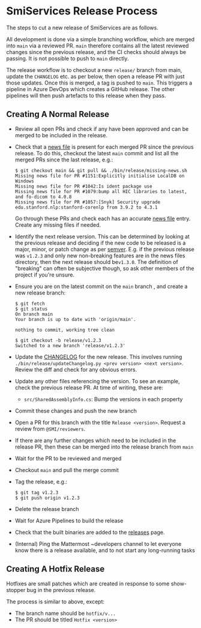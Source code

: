 # SmiServices Release Process

The steps to cut a new release of SmiServices are as follows.

All development is done via a simple branching workflow, which are merged into `main` via a reviewed PR. `main` therefore contains all the latest reviewed changes since the previous release, and the CI checks should always be passing. It is not possible to push to `main` directly.

The release workflow is to checkout a new `release/` branch from main, update the `CHANGELOG` etc. as per below, then open a release PR with just those updates. Once this is merged, a tag is pushed to `main`. This triggers a pipeline in Azure DevOps which creates a GitHub release. The other pipelines will then push artefacts to this release when they pass.

## Creating A Normal Release

- Review all open PRs and check if any have been approved and can be merged to be included in the release.

- Check that a [news file][news_files] is present for each merged PR since the previous release. To do this, checkout the latest `main` commit and list all the merged PRs since the last release, e.g.:

  ```console
  $ git checkout main && git pull && ./bin/release/missing-news.sh
  Missing news file for PR #1151:Explicitly initialise LocalDB on Windows
  Missing news file for PR #1042:Is ident package use
  Missing news file for PR #1079:bump all HIC libraries to latest, and fo-dicom to 4.0.8
  Missing news file for PR #1057:[Snyk] Security upgrade edu.stanford.nlp:stanford-corenlp from 3.9.2 to 4.3.1
  ```

  Go through these PRs and check each has an accurate [news file][news_files] entry. Create any missing files if needed.

- Identify the next release version. This can be determined by looking at the previous release and deciding if the new code to be released is a major, minor, or patch change as per [semver](https://semver.org). E.g. if the previous release was `v1.2.3` and only new non-breaking features are in the news files directory, then the next release should be`v1.3.0`. The definition of "breaking" can often be subjective though, so ask other members of the project if you're unsure.

- Ensure you are on the latest commit on the `main` branch , and create a new release branch:

  ```console
  $ git fetch
  $ git status
  On branch main
  Your branch is up to date with 'origin/main'.

  nothing to commit, working tree clean

  $ git checkout -b release/v1.2.3
  Switched to a new branch 'release/v1.2.3'
  ```

- Update the [CHANGELOG](/CHANGELOG.md) for the new release. This involves running `./bin/release/updateChangelog.py <prev version> <next version>`. Review the diff and check for any obvious errors.

- Update any other files referencing the version. To see an example, check the previous release PR. At time of writing, these are:

  - `src/SharedAssemblyInfo.cs`: Bump the versions in each property

- Commit these changes and push the new branch

- Open a PR for this branch with the title `Release <version>`. Request a review from `@SMI/reviewers`.

- If there are any further changes which need to be included in the release PR, then these can be merged into the release branch from `main`

- Wait for the PR to be reviewed and merged

- Checkout `main` and pull the merge commit

- Tag the release, e.g.:

  ```console
  $ git tag v1.2.3
  $ git push origin v1.2.3
  ```

- Delete the release branch

- Wait for Azure Pipelines to build the release

- Check that the built binaries are added to the [releases](https://github.com/SMI/SmiServices/releases) page.

- (Internal) Ping the Mattermost ~developers channel to let everyone know there is a release available, and to not start any long-running tasks

## Creating A Hotfix Release

Hotfixes are small patches which are created in response to some show-stopper bug in the previous release.

The process is similar to above, except:

- The branch name should be `hotfix/v...`
- The PR should be titled `Hotfix <version>`

<!-- Links -->

[news_files]: /news/README.md

